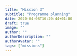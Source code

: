 ```yaml
---
title: "Mission 3"
subtitle: "Programme planning"
date: 2020-04-08T16:20:44+01:00
draft: true
image: ""
author: ""
authorDescription: ""
authorAvatar: ""
tags: ["missions"]
---
```


